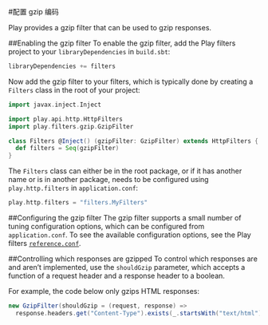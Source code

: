 #配置 gzip 编码

Play provides a gzip filter that can be used to gzip responses.


##Enabling the gzip filter
To enable the gzip filter, add the Play filters project to your `libraryDependencies` in `build.sbt`:

```scala
libraryDependencies += filters
```

Now add the gzip filter to your filters, which is typically done by creating a `Filters` class in the root of your project:

```scala
import javax.inject.Inject

import play.api.http.HttpFilters
import play.filters.gzip.GzipFilter

class Filters @Inject() (gzipFilter: GzipFilter) extends HttpFilters {
  def filters = Seq(gzipFilter)
}
```

The `Filters` class can either be in the root package, or if it has another name or is in another package, needs to be configured using `play.http.filters` in `application.conf`:

```scala
play.http.filters = "filters.MyFilters"
```


##Configuring the gzip filter
The gzip filter supports a small number of tuning configuration options, which can be configured from `application.conf`. To see the available configuration options, see the Play filters [`reference.conf`](https://playframework.com/documentation/2.4.x/resources/confs/filters-helpers/reference.conf).


##Controlling which responses are gzipped
To control which responses are and aren’t implemented, use the `shouldGzip` parameter, which accepts a function of a request header and a response header to a boolean.

For example, the code below only gzips HTML responses:

```scala
new GzipFilter(shouldGzip = (request, response) =>
  response.headers.get("Content-Type").exists(_.startsWith("text/html")))
```